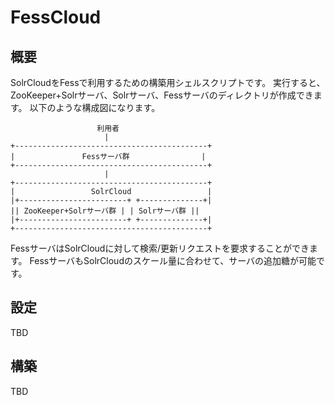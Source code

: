 FessCloud
==========

## 概要

SolrCloudをFessで利用するための構築用シェルスクリプトです。
実行すると、ZooKeeper+Solrサーバ、Solrサーバ、Fessサーバのディレクトリが作成できます。
以下のような構成図になります。

                  　　  利用者
                         |
    +-------------------------------------------+
    |               Fessサーバ群                |
    +-------------------------------------------+
                         |
    +-------------------------------------------+
    |                 SolrCloud                 |
    |+------------------------+ +--------------+|
    || ZooKeeper+Solrサーバ群 | | Solrサーバ群 ||
    |+------------------------+ +--------------+|
    +-------------------------------------------+

FessサーバはSolrCloudに対して検索/更新リクエストを要求することができます。
FessサーバもSolrCloudのスケール量に合わせて、サーバの追加糖が可能です。

## 設定

TBD

## 構築

TBD


